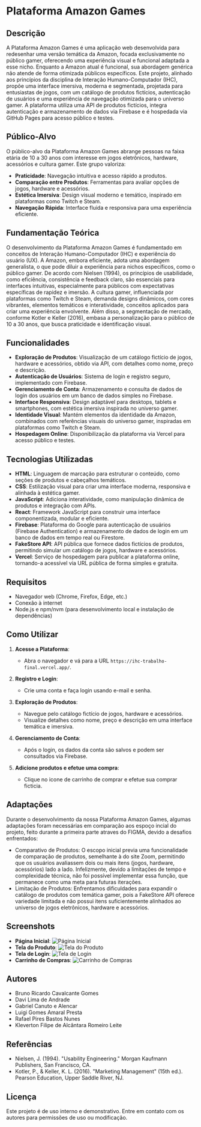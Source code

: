 # Plataforma Amazon Games

## Descrição

A Plataforma Amazon Games é uma aplicação web desenvolvida para redesenhar uma versão temática da Amazon, focada exclusivamente no público gamer, oferecendo uma experiência visual e funcional adaptada a esse nicho. Enquanto a Amazon atual é funcional, sua abordagem genérica não atende de forma otimizada públicos específicos. Este projeto, alinhado aos princípios da disciplina de Interação Humano-Computador (IHC), propõe uma interface imersiva, moderna e segmentada, projetada para entusiastas de jogos, com um catálogo de produtos fictícios, autenticação de usuários e uma experiência de navegação otimizada para o universo gamer. A plataforma utiliza uma API de produtos fictícios, integra autenticação e armazenamento de dados via Firebase e é hospedada via GitHub Pages para acesso público e testes.

## Público-Alvo

O público-alvo da Plataforma Amazon Games abrange pessoas na faixa etária de 10 a 30 anos com interesse em jogos eletrônicos, hardware, acessórios e cultura gamer. Este grupo valoriza:
- **Praticidade**: Navegação intuitiva e acesso rápido a produtos.
- **Comparação entre Produtos**: Ferramentas para avaliar opções de jogos, hardware e acessórios.
- **Estética Imersiva**: Design visual moderno e temático, inspirado em plataformas como Twitch e Steam.
- **Navegação Rápida**: Interface fluida e responsiva para uma experiência eficiente.

## Fundamentação Teórica

O desenvolvimento da Plataforma Amazon Games é fundamentado em conceitos de Interação Humano-Computador (IHC) e experiência do usuário (UX). A Amazon, embora eficiente, adota uma abordagem generalista, o que pode diluir a experiência para nichos específicos, como o público gamer. De acordo com Nielsen (1994), os princípios de usabilidade, como eficiência, consistência e feedback claro, são essenciais para interfaces intuitivas, especialmente para públicos com expectativas específicas de rapidez e imersão. A cultura gamer, influenciada por plataformas como Twitch e Steam, demanda designs dinâmicos, com cores vibrantes, elementos temáticos e interatividade, conceitos aplicados para criar uma experiência envolvente. Além disso, a segmentação de mercado, conforme Kotler e Keller (2016), embasa a personalização para o público de 10 a 30 anos, que busca praticidade e identificação visual.

## Funcionalidades

- **Exploração de Produtos**: Visualização de um catálogo fictício de jogos, hardware e acessórios, obtido via API, com detalhes como nome, preço e descrição.
- **Autenticação de Usuários**: Sistema de login e registro seguro, implementado com Firebase.
- **Gerenciamento de Conta**: Armazenamento e consulta de dados de login dos usuários em um banco de dados simples no Firebase.
- **Interface Responsiva**: Design adaptável para desktops, tablets e smartphones, com estética imersiva inspirada no universo gamer.
- **Identidade Visual**: Mantém elementos da identidade da Amazon, combinados com referências visuais do universo gamer, inspiradas em plataformas como Twitch e Steam.
- **Hospedagem Online**: Disponibilização da plataforma via Vercel para acesso público e testes.

## Tecnologias Utilizadas

- **HTML**: Linguagem de marcação para estruturar o conteúdo, como seções de produtos e cabeçalhos temáticos.
- **CSS**: Estilização visual para criar uma interface moderna, responsiva e alinhada à estética gamer.
- **JavaScript**: Adiciona interatividade, como manipulação dinâmica de produtos e integração com APIs.
- **React**: Framework JavaScript para construir uma interface componentizada, modular e eficiente.
- **Firebase**: Plataforma do Google para autenticação de usuários (Firebase Authentication) e armazenamento de dados de login em um banco de dados em tempo real ou Firestore.
- **FakeStore API**: API pública que fornece dados fictícios de produtos, permitindo simular um catálogo de jogos, hardware e acessórios.
- **Vercel**: Serviço de hospedagem para publicar a plataforma online, tornando-a acessível via URL pública de forma simples e gratuita.

## Requisitos

- Navegador web  (Chrome, Firefox, Edge, etc.)
- Conexão à internet 
- Node.js e npm/nvm (para desenvolvimento local e instalação de dependências)

## Como Utilizar

1. **Acesse a Plataforma**:
   - Abra o navegador e vá para a URL  `https://ihc-trabalho-final.vercel.app/`.

2. **Registro e Login**:
   - Crie uma conta e faça login usando e-mail e senha.

3. **Exploração de Produtos**:
   - Navegue pelo catálogo fictício de jogos, hardware e acessórios.
   - Visualize detalhes como nome, preço e descrição em uma interface temática e imersiva.

4. **Gerenciamento de Conta**:
   - Após o login, os dados da conta são salvos e podem ser consultados via Firebase.

5. **Adicione produtos e efetue uma compra**:
   - Clique no icone de carrinho de comprar e efetue sua comprar ficticia.

## Adaptações

Durante o desenvolvimento da nossa Plataforma Amazon Games, algumas adaptações foram necessárias em comparação aos espoço incial do projeto, feito durante a primeira parte atraves do FIGMA, devido a desafios enfrentados:
   - Comparativo de Produtos: O escopo inicial previa uma funcionalidade de comparação de produtos, semelhante à do site Zoom, permitindo que os usuários avaliassem dois ou mais itens (jogos, hardware, acessórios) lado a lado. Infelizmente, devido a limitações de tempo e complexidade técnica, não foi possível implementar essa função, que permanece como uma meta para futuras iterações.
   - Limitação de Produtos: Enfrentamos dificuldades para expandir o catálogo de produtos com temática gamer, pois a FakeStore API oferece variedade limitada e não possui itens suficientemente alinhados ao universo de jogos eletrônicos, hardware e acessórios.


## Screenshots

- **Página Inicial**: ![Página Inicial](Screenshots/pagina_inicial.jpg)
- **Tela do Produto**: ![Tela do Produto](Screenshots/pagina_produto.jpg)
- **Tela de Login**: ![Tela de Login](Screenshots/login.jpg)
- **Carrinho de Compras**: ![Carrinho de Compras](Screenshots/carrinho.jpg)

## Autores

- Bruno Ricardo Cavalcante Gomes
- Davi Lima de Andrade
- Gabriel Canuto e Alencar
- Luigi Gomes Amaral Presta
- Rafael Pires Bastos Nunes
- Kleverton Filipe de Alcântara Romeiro Leite

## Referências
- Nielsen, J. (1994). "Usability Engineering." Morgan Kaufmann Publishers, San Francisco, CA.
- Kotler, P., & Keller, K. L. (2016). "Marketing Management" (15th ed.). Pearson Education, Upper Saddle River, NJ.

## Licença

Este projeto é de uso interno e demonstrativo. Entre em contato com os autores para permissões de uso ou modificação.
